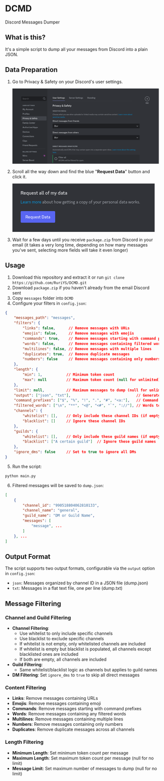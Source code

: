 # DCMD

Discord Messages Dumper

## What is this?
It's a simple script to dump all your messages from Discord into a plain JSON.

## Data Preparation
1. Go to Privacy & Safety on your Discord's user settings.

    ![img](images/user-settings.png)

2. Scroll all the way down and find the blue "**Request Data**" button and click it.
  
    ![img](images/request-data.png)

3. Wait for a few days until you receive `package.zip` from Discord in your email (it takes a very long time, depending on how many messages you've sent, selecting more fields will take it even longer)

## Usage

1. Download this repository and extract it or run `git clone https://github.com/RuriYS/DCMD.git`
2. Download `package.zip` if you haven't already from the email Discord sent 
3. Copy `messages` folder into `DCMD`
4. Configure your filters in `config.json`:
```json
{
    "messages_path": "messages",
    "filters": {
        "links": false,      // Remove messages with URLs
        "emojis": false,     // Remove messages with emojis
        "commands": true,    // Remove messages starting with command prefixes
        "words": false,      // Remove messages containing filtered words
        "multilines": false, // Remove messages with multiple lines
        "duplicates": true,  // Remove duplicate messages
        "numbers": false     // Remove messages containing only numbers
    },
    "length": {
        "min": 1,           // Minimum token count
        "max": null         // Maximum token count (null for unlimited)
    },
    "limit": null,          // Maximum messages to dump (null for unlimited)
    "output": ["json", "txt"],                              // Generate both formats
    "command_prefixes": ["$", "%", "!", ".", "#", "<a:"],   // Command prefixes to filter
    "filtered_words": ["\n", "**", "<@", "<#", "`", "://"], // Words to filter
    "channels": {
        "whitelist": [],    // Only include these channel IDs (if empty, use blacklist)
        "blacklist": []     // Ignore these channel IDs
    },
    "guilds": {
        "whitelist": [],    // Only include these guild names (if empty, use blacklist)
        "blacklist": ["A certain guild"]  // Ignore these guild names
    },
    "ignore_dms": false     // Set to true to ignore all DMs
}
```
5. Run the script:
```bash
python main.py
```
6. Filtered messages will be saved to `dump.json`:
```json
[
    {
        "channel_id": "990518804062810133",
        "channel_name": "general",
        "guild_name": "DM or Guild Name",
        "messages": [
            "message", ...
        ]
    }, ...
]
```

## Output Format
The script supports two output formats, configurable via the `output` option in `config.json`:
- `json`: Messages organized by channel ID in a JSON file (dump.json)
- `txt`: Messages in a flat text file, one per line (dump.txt)


## Message Filtering

### Channel and Guild Filtering
- **Channel Filtering**: 
  - Use whitelist to only include specific channels
  - Use blacklist to exclude specific channels
  - If whitelist is not empty, only whitelisted channels are included
  - If whitelist is empty but blacklist is populated, all channels except blacklisted ones are included
  - If both are empty, all channels are included
- **Guild Filtering**: 
  - Same whitelist/blacklist logic as channels but applies to guild names
- **DM Filtering**: Set `ignore_dms` to `true` to skip all direct messages

### Content Filtering
- **Links**: Remove messages containing URLs
- **Emojis**: Remove messages containing emoji
- **Commands**: Remove messages starting with command prefixes
- **Words**: Remove messages containing any filtered words
- **Multilines**: Remove messages containing multiple lines
- **Numbers**: Remove messages containing only numbers
- **Duplicates**: Remove duplicate messages across all channels

### Length Filtering
- **Minimum Length**: Set minimum token count per message
- **Maximum Length**: Set maximum token count per message (null for no limit)
- **Message Limit**: Set maximum number of messages to dump (null for no limit)